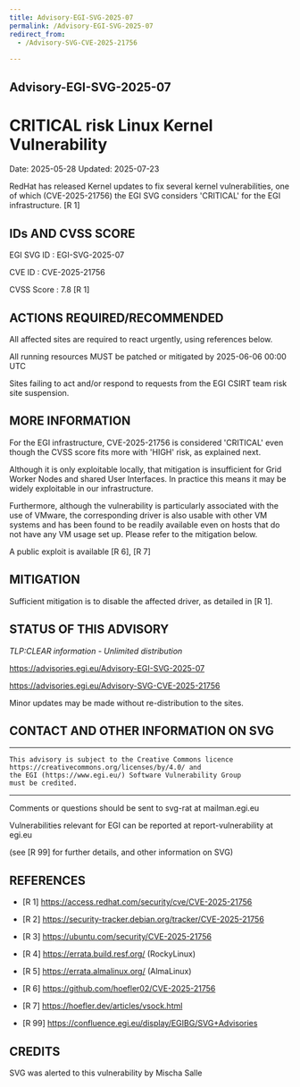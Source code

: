 ```yaml
---
title: Advisory-EGI-SVG-2025-07
permalink: /Advisory-EGI-SVG-2025-07
redirect_from:
  - /Advisory-SVG-CVE-2025-21756
  
---
```


## Advisory-EGI-SVG-2025-07

# CRITICAL risk Linux Kernel Vulnerability

Date:        2025-05-28
Updated:     2025-07-23

RedHat has released Kernel updates to fix several kernel vulnerabilities, 
one of which (CVE-2025-21756) the EGI SVG considers 'CRITICAL'  for 
the EGI infrastructure. [R 1]

## IDs AND CVSS SCORE 

EGI SVG ID : EGI-SVG-2025-07
    
CVE ID     : CVE-2025-21756

CVSS Score : 7.8 [R 1]
    

## ACTIONS REQUIRED/RECOMMENDED

All affected sites are required to react urgently, using references below.
 
All running resources MUST be patched or mitigated by 2025-06-06  00:00 UTC 

Sites failing to act and/or respond to requests from the EGI CSIRT team 
risk site suspension. 


## MORE INFORMATION

For the EGI infrastructure, CVE-2025-21756 is considered 'CRITICAL'
even though the CVSS score fits more with 'HIGH' risk, as explained next.

Although it is only exploitable locally, that mitigation is insufficient
for Grid Worker Nodes and shared User Interfaces. In practice this means 
it may be widely exploitable in our infrastructure.

Furthermore, although the vulnerability is particularly associated with
the use of VMware, the corresponding driver is also usable with other
VM systems and has been found to be readily available even on hosts that 
do not have any VM usage set up. Please refer to the mitigation below.

A public exploit is available [R 6], [R 7]


## MITIGATION

Sufficient mitigation is to disable the affected driver, as detailed in [R 1].
## STATUS OF THIS ADVISORY
                            
_TLP:CLEAR information - Unlimited distribution_ 

https://advisories.egi.eu/Advisory-EGI-SVG-2025-07

https://advisories.egi.eu/Advisory-SVG-CVE-2025-21756

Minor updates may be made without re-distribution to the sites.


## CONTACT AND OTHER INFORMATION ON SVG

-----------------------------
    This advisory is subject to the Creative Commons licence 
    https://creativecommons.org/licenses/by/4.0/ and
    the EGI (https://www.egi.eu/) Software Vulnerability Group 
    must be credited.
---
    
Comments or questions should be sent to
	svg-rat at mailman.egi.eu

Vulnerabilities relevant for EGI can be reported at
	report-vulnerability at egi.eu
    
(see [R 99] for further details, and other information on SVG)

## REFERENCES

- [R 1] <https://access.redhat.com/security/cve/CVE-2025-21756>

- [R 2] <https://security-tracker.debian.org/tracker/CVE-2025-21756> 
    
- [R 3] <https://ubuntu.com/security/CVE-2025-21756>

- [R 4] <https://errata.build.resf.org/>   (RockyLinux)

- [R 5] <https://errata.almalinux.org/>  (AlmaLinux)
    
- [R 6] <https://github.com/hoefler02/CVE-2025-21756>
    
- [R 7] <https://hoefler.dev/articles/vsock.html>

- [R 99] <https://confluence.egi.eu/display/EGIBG/SVG+Advisories>

## CREDITS

SVG was alerted to this vulnerability by Mischa Salle



